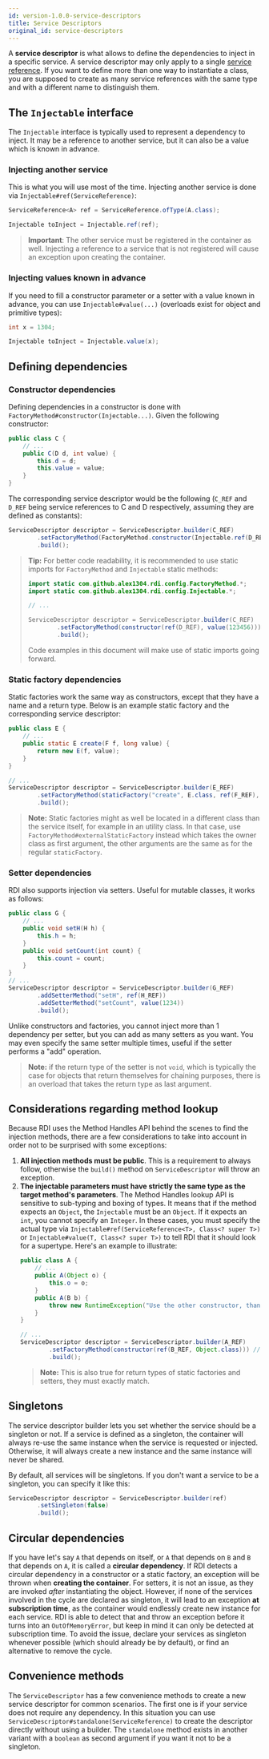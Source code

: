 ```yaml
---
id: version-1.0.0-service-descriptors
title: Service Descriptors
original_id: service-descriptors
---
```


A **service descriptor** is what allows to define the dependencies to inject in a specific service. A service descriptor may only apply to a single [service reference](service-references.md). If you want to define more than one way to instantiate a class, you are supposed to create as many service references with the same type and with a different name to distinguish them.

## The `Injectable` interface

The `Injectable` interface is typically used to represent a dependency to inject. It may be a reference to another service, but it can also be a value which is known in advance.

### Injecting another service

This is what you will use most of the time. Injecting another service is done via `Injectable#ref(ServiceReference)`:
```java
ServiceReference<A> ref = ServiceReference.ofType(A.class);

Injectable toInject = Injectable.ref(ref);
```

> **Important**: The other service must be registered in the container as well. Injecting a reference to a service that is not registered will cause an exception upon creating the container.

### Injecting values known in advance

If you need to fill a constructor parameter or a setter with a value known in advance, you can use `Injectable#value(...)` (overloads exist for object and primitive types):
```java
int x = 1304;

Injectable toInject = Injectable.value(x);
```

## Defining dependencies
### Constructor dependencies

Defining dependencies in a constructor is done with `FactoryMethod#constructor(Injectable...)`. Given the following constructor:
```java
public class C {
    // ...
    public C(D d, int value) {
        this.d = d;
        this.value = value;
    }
}
```
The corresponding service descriptor would be the following (`C_REF` and `D_REF` being service references to C and D respectively, assuming they are defined as constants):
```java
ServiceDescriptor descriptor = ServiceDescriptor.builder(C_REF)
        .setFactoryMethod(FactoryMethod.constructor(Injectable.ref(D_REF), Injectable.value(123456)))
        .build();
```

> **Tip:** For better code readability, it is recommended to use static imports for `FactoryMethod` and `Injectable` static methods:
> ```java
> import static com.github.alex1304.rdi.config.FactoryMethod.*;
> import static com.github.alex1304.rdi.config.Injectable.*;
>
> // ...
>
> ServiceDescriptor descriptor = ServiceDescriptor.builder(C_REF)
>         .setFactoryMethod(constructor(ref(D_REF), value(123456)))
>         .build();
> ```
> Code examples in this document will make use of static imports going forward.

### Static factory dependencies

Static factories work the same way as constructors, except that they have a name and a return type. Below is an example static factory and the corresponding service descriptor:

```java
public class E {
    // ...
    public static E create(F f, long value) {
        return new E(f, value);
    }
}

// ...
ServiceDescriptor descriptor = ServiceDescriptor.builder(E_REF)
        .setFactoryMethod(staticFactory("create", E.class, ref(F_REF), value(1200L)))
        .build();
```

> **Note:** Static factories might as well be located in a different class than the service itself, for example in an utility class. In that case, use `FactoryMethod#externalStaticFactory` instead which takes the owner class as first argument, the other arguments are the same as for the regular `staticFactory`.

### Setter dependencies

RDI also supports injection via setters. Useful for mutable classes, it works as follows:

```java
public class G {
    // ...
    public void setH(H h) {
        this.h = h;
    }
    public void setCount(int count) {
        this.count = count;
    }
}
// ...
ServiceDescriptor descriptor = ServiceDescriptor.builder(G_REF)
        .addSetterMethod("setH", ref(H_REF))
        .addSetterMethod("setCount", value(1234))
        .build();
```

Unlike constructors and factories, you cannot inject more than 1 dependency per setter, but you can add as many setters as you want. You may even specify the same setter multiple times, useful if the setter performs a "add" operation.
> **Note:** if the return type of the setter is not `void`, which is typically the case for objects that return themselves for chaining purposes, there is an overload that takes the return type as last argument.

## Considerations regarding method lookup

Because RDI uses the Method Handles API behind the scenes to find the injection methods, there are a few considerations to take into account in order not to be surprised with some exceptions:

1. **All injection methods must be public**. This is a requirement to always follow, otherwise the `build()` method on `ServiceDescriptor` will throw an exception.
2. **The injectable parameters must have strictly the same type as the target method's parameters**. The Method Handles lookup API is sensitive to sub-typing and boxing of types. It means that if the method expects an `Object`, the `Injectable` must be an `Object`. If it expects an `int`, you cannot specify an `Integer`. In these cases, you must specify the actual type via `Injectable#ref(ServiceReference<T>, Class<? super T>)` or `Injectable#value(T, Class<? super T>)` to tell RDI that it should look for a supertype. Here's an example to illustrate:
    ```java
    public class A {
        // ...
        public A(Object o) {
            this.o = o;
        }
        public A(B b) {
            throw new RuntimeException("Use the other constructor, thanks");
        }
    }

    // ...
    ServiceDescriptor descriptor = ServiceDescriptor.builder(A_REF)
            .setFactoryMethod(constructor(ref(B_REF, Object.class))) // Add Object.class to specify that you want the first constructor and not the second
            .build();
    ```
    > **Note:** This is also true for return types of static factories and setters, they must exactly match.

## Singletons

The service descriptor builder lets you set whether the service should be a singleton or not. If a service is defined as a singleton, the container will always re-use the same instance when the service is requested or injected. Otherwise, it will always create a new instance and the same instance will never be shared.

By default, all services will be singletons. If you don't want a service to be a singleton, you can specify it like this:

```java
ServiceDescriptor descriptor = ServiceDescriptor.builder(ref)
        .setSingleton(false)
        .build();
```

## Circular dependencies

If you have let's say `A` that depends on itself, or `A` that depends on `B` and `B` that depends on `A`, it is called a **circular dependency**. If RDI detects a circular dependency in a constructor or a static factory, an exception will be thrown when **creating the container**. For setters, it is not an issue, as they are invoked *after* instantiating the object. However, if none of the services involved in the cycle are declared as singleton, it will lead to an exception **at subscription time**, as the container would endlessly create new instance for each service. RDI is able to detect that and throw an exception before it turns into an `OutOfMemoryError`, but keep in mind it can only be detected at subscription time. To avoid the issue, declare your services as singleton whenever possible (which should already be by default), or find an alternative to remove the cycle.

## Convenience methods

The `ServiceDescriptor` has a few convenience methods to create a new service descriptor for common scenarios. The first one is if your service does not require any dependency. In this situation you can use `ServiceDescriptor#standalone(ServiceReference)` to create the descriptor directly without using a builder. The `standalone` method exists in another variant with a `boolean` as second argument if you want it not to be a singleton.
